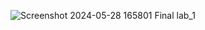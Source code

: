 ![Screenshot 2024-05-28 165801](https://github.com/thanghischool/node_learn/assets/129490905/b70ffd07-7038-481f-861c-5072e97645a1)
Final lab_1
